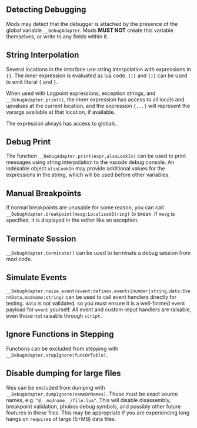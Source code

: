 ## Detecting Debugging

Mods may detect that the debugger is attached by the presence of the global variable `__DebugAdapter`. Mods **MUST NOT** create this variable themselves, or write to any fields within it.

## String Interpolation

Several locations in the interface use string interpolation with expressions in `{}`. The inner expression is evaluated as lua code. `{[}` and `{]}` can be used to emit literal `{` and `}`.

When used with Logpoint expressions, exception strings, and `__DebugAdapter.print()`, the inner expression has access to all locals and upvalues at the current location, and the expression `{...}` will represent the varargs available at that location, if available.

The expression always has access to globals.

## Debug Print

The function `__DebugAdapter.print(expr,alsoLookIn)` can be used to print messages using string interpolation to the vscode debug console. An indexable object `alsoLookIn` may provide additional values for the expressions in the string, which will be used before other variables.

## Manual Breakpoints

If normal breakpoints are unusable for some reason, you can call `__DebugAdapter.breakpoint(mesg:LocalisedString)` to break. If `mesg` is specified, it is displayed in the editor like an exception.

## Terminate Session

`__DebugAdapter.terminate()` can be used to terminate a debug session from mod code.

## Simulate Events

`__DebugAdapter.raise_event(event:defines.events|number|string,data:EventData,modname:string)` can be used to call event handlers directly for testing. `data` is not validated, so you must ensure it is a well-formed event payload for `event` yourself. All event and custom-input handlers are raisable, even those not raisable through `script`.

## Ignore Functions in Stepping

Functions can be excluded from stepping with `__DebugAdapter.stepIgnore(funcOrTable)`.

## Disable dumping for large files

files can be excluded from dumping with `__DebugAdapter.dumpIgnore(nameOrNames)`. These must be exact source names, e.g. `"@__modname__/file.lua"`. This will disable disassembly, breakpoint validation, phobos debug symbols, and possibly other future features in these files. This may be appropriate if you are experiencing long hangs on `require`s of large (5+MB) data files.